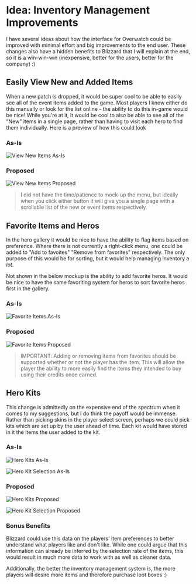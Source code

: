 # Idea: Inventory Management Improvements

I have several ideas about how the interface for Overwatch could be improved with minimal effort and big improvements to the end user. These changes also have a hidden benefits to Blizzard that I will explain at the end, so it is a win-win-win (inexpensive, better for the users, better for the company) :)

## Easily View New and Added Items

When a new patch is dropped, it would be super cool to be able to easily see all of the event items added to the game. Most players I know either do this manually or look for the list online - the ability to do this in-game would be nice! While you're at it, it would be cool to also be able to see all of the "New" items in a single page, rather than having to visit each hero to find them individually. Here is a preview of how this could look

### As-Is

![View New Items As-Is](images/view_items_as_is.png)

### Proposed

![View New Items Proposed](images/view_items_proposed.png)

> I did not have the time/patience to mock-up the menu, but ideally when you click either button it will give you a single page with a scrollable list of the new or event items respectively.

## Favorite Items and Heros

In the hero gallery it would be nice to have the ability to flag items based on preference. Where there is not currently a right-click menu, one could be added to "Add to favoites" "Remove from favorites" respectively. The only purpose of this would be for sorting, but it would help managing inventory a _lot_.

Not shown in the below mockup is the ability to add favorite heros. It would be nice to have the same favoriting system for heros to sort favorite heros first in the gallery.

### As-Is

![Favorite Items As-Is](images/preferred_items_as-is.png)

### Proposed

![Favorite Items Proposed](images/preferred_items_proposed.png)

> IMPORTANT: Adding or removing items from favorites should be supported whether or not the player has the item. This will allow the player the ability to more easily find the items they intended to buy using their credits once earned.

## Hero Kits

This change is admittedly on the expensive end of the spectrum when it comes to my suggestions, but I do think the payoff would be immense. Rather than picking skins in the player select screen, perhaps we could pick kits which are set up by the user ahead of time. Each kit would have stored in it the items the user added to the kit.

### As-Is

![Hero Kits As-Is](images/kits_as_is.png)

![Hero Kit Selection As-Is](images/kit_selection_as_is.png)

### Proposed

![Hero Kits Proposed](images/kits_proposed.png)

![Hero Kit Selection Proposed](images/kit_selection_proposed.png)

### Bonus Benefits

Blizzard could use this data on the players' item preferences to better understand what players like and don't like. While one could argue that this information can already be inferred by the selection rate of the items, this would result in much more data to work with as well as cleaner data.

Additionally, the better the inventory management system is, the more players will desire more items and therefore purchase loot boxes :)
